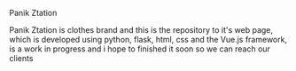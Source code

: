 Panik Ztation

Panik Ztation is  clothes brand and this is the repository to it's web page, which is developed using python, flask, html, css and
the Vue.js framework, is a work in progress and i hope to finished it soon so we can reach our clients
